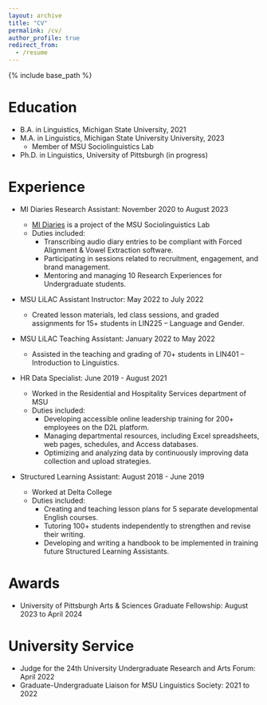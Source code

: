 ```yaml
---
layout: archive
title: "CV"
permalink: /cv/
author_profile: true
redirect_from:
  - /resume
---
```


{% include base_path %}

Education
======
* B.A. in Linguistics, Michigan State University, 2021
* M.A. in Linguistics, Michigan State University University, 2023
  * Member of MSU Sociolinguistics Lab
* Ph.D. in Linguistics, University of Pittsburgh (in progress)

Experience
======

* MI Diaries Research Assistant: November 2020 to August 2023
  * [MI Diaries](http://www.mi-diaries.org) is a project of the MSU Sociolinguistics Lab
  * Duties included:
    * Transcribing audio diary entries to be compliant with Forced Alignment & Vowel Extraction software.
    * Participating in sessions related to recruitment, engagement, and brand management.
    * Mentoring and managing 10 Research Experiences for Undergraduate students.

* MSU LiLAC Assistant Instructor: May 2022 to July 2022
  * Created lesson materials, led class sessions, and graded assignments for 15+ students in LIN225 – Language and Gender.

* MSU LiLAC Teaching Assistant: January 2022 to May 2022
  * Assisted in the teaching and grading of 70+ students in LIN401 – Introduction to Linguistics. 

* HR Data Specialist: June 2019 - August 2021
  * Worked in the Residential and Hospitality Services department of MSU
  * Duties included:
     * Developing accessible online leadership training for 200+ employees on the D2L platform.
     * Managing departmental resources, including Excel spreadsheets, web pages, schedules, and Access databases.
     * Optimizing and analyzing data by continuously improving data collection and upload strategies.
    
* Structured Learning Assistant: August 2018 - June 2019
  * Worked at Delta College
  * Duties included: 
     * Creating and teaching lesson plans for 5 separate developmental English courses.
     * Tutoring 100+ students independently to strengthen and revise their writing.
     * Developing and writing a handbook to be implemented in training future Structured Learning Assistants.

Awards
======
* University of Pittsburgh Arts & Sciences Graduate Fellowship: August 2023 to April 2024

University Service
======

* Judge for the 24th University Undergraduate Research and Arts Forum: April 2022
* Graduate-Undergraduate Liaison for MSU Linguistics Society: 2021 to 2022

